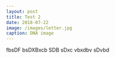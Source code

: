 ```yaml
---
layout: post
title: Test 2
date: 2018-07-22
image: /images/letter.jpg
caption: DNA image
---
```

fbsDF bsDXBxcb SDB sDxc vbxdbv
sDvbd